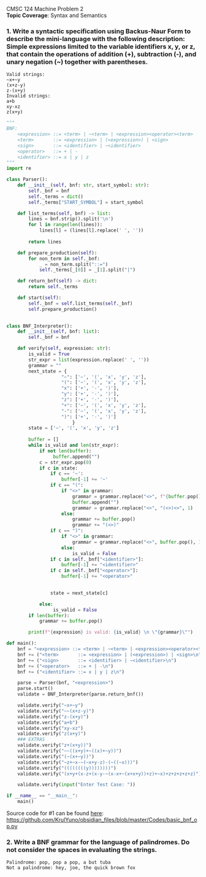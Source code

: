 CMSC 124 Machine Problem 2  
**Topic Coverage**: Syntax and Semantics

### 1. Write a syntactic specification using Backus-Naur Form to describe the mini-language with the following description: Simple expressions limited to the variable identifiers x, y, or z, that contain the operations of addition (+), subtraction (-), and unary negation (~) together with parentheses.
```
Valid strings:
~x+~y
(x+z-y)
z-(x+y)
Invalid strings:
a+b
xy-xz
z(x+y)
```
```python
"""
BNF:
    <expression> ::= <term> | ~<term> | <expression><operator><term>
	<term>       ::= <expression> | (<expression>) | <sign>
	<sign>       ::= <identifier> | ~<identifier>
	<operator>   ::= + | - 
    <identifier> ::= x | y | z
"""
import re

class Parser():
    def __init__(self, bnf: str, start_symbol: str):
        self._bnf = bnf
        self._terms = dict()
        self._terms["START_SYMBOL"] = start_symbol

    def list_terms(self, bnf) -> list:
        lines = bnf.strip().split('\n')
        for l in range(len(lines)):
            lines[l] = (lines[l].replace(' ', ''))
        
        return lines

    def prepare_production(self):
        for non_term in self._bnf:
            _ = non_term.split("::=")
            self._terms[_[0]] = _[1].split("|")

    def return_bnf(self) -> dict:
        return self._terms

    def start(self):
        self._bnf = self.list_terms(self._bnf)
        self.prepare_production()
            

class BNF_Interpreter():
    def __init__(self, bnf: list):
        self._bnf = bnf

    def verify(self, expression: str):
        is_valid = True
        str_expr = list(expression.replace(' ', ''))
        grammar = ""
        next_state = {
                    "~": ['~', '(', 'x', 'y', 'z'],
                    "(": ['~', '(', 'x', 'y', 'z'],
                    "x": ['+', '-', ')'],
                    "y": ['+', '-', ')'],
                    "z": ['+', '-', ')'],
                    "+": ['~', '(', 'x', 'y', 'z'],
                    "-": ['~', '(', 'x', 'y', 'z'],
                    ")": ['+', '-', ')']
                        }
        state = ['~', '(', 'x', 'y', 'z']
        
        buffer = [] 
        while is_valid and len(str_expr):
            if not len(buffer):
                 buffer.append("")
            c = str_expr.pop(0)
            if c in state:
                if c == '~':
                    buffer[-1] += '~'
                if c == "(":
                    if "<>" in grammar:
                        grammar = grammar.replace("<>", f"{buffer.pop()}<>", 1)
                        buffer.append("")
                        grammar = grammar.replace("<>", "(<>)<>", 1)
                    else:
                        grammar += buffer.pop()
                        grammar += "(<>)"
                if c == ")":
                    if "<>" in grammar:
                        grammar = grammar.replace("<>", buffer.pop(), 1)
                    else:
                        is_valid = False
                if c in self._bnf["<identifier>"]:
                    buffer[-1] += "<identifier>"
                if c in self._bnf["<operator>"]:
                    buffer[-1] += "<operator>"
                

                state = next_state[c]               

            else:
                 is_valid = False
        if len(buffer):
            grammar += buffer.pop()

        print(f"{expression} is valid: {is_valid} \n \"{grammar}\"")

def main():
    bnf = "<expression> ::= <term> | ~<term> | <expression><operator><term>\n"
    bnf += ("<term>       ::= <expression> | (<expression>) | <sign>\n")
    bnf += ("<sign>       ::= <identifier> | ~<identifier>\n")
    bnf += ("<operator>   ::= + | -\n")
    bnf += ("<identifier> ::= x | y | z\n")

    parse = Parser(bnf, "<expression>")
    parse.start()
    validate = BNF_Interpreter(parse.return_bnf())

    validate.verify("~x+~y")
    validate.verify("~~(x+z-y)")
    validate.verify("z-(x+y)")
    validate.verify("a+b")
    validate.verify("xy-xz")
    validate.verify("z(x+y)")
    ### EXTRAS
    validate.verify("z+(x+y))")
    validate.verify("~~((x+y)+~((x)+~y))")
    validate.verify("(~(x+~y))")
    validate.verify("~z+~x-~(~x+y-z)-(~((~x)))")
    validate.verify("((((((((y))))))))")
    validate.verify("(x+y+(x-z+(x-y-~(x-x+~(x+x+y))+z)+~x)+z+z+z+z+z)")

	validate.verify(input("Enter Test Case: "))

if __name__ == "__main__":
    main()

```
Source code for \#1 can be found [here](https://github.com/KrulYuno/obsidian_files/blob/master/Codes/basic_bnf_op.py):  https://github.com/KrulYuno/obsidian_files/blob/master/Codes/basic_bnf_op.py

### 2. Write a BNF grammar for the language of palindromes. Do not consider the spaces in evaluating the strings.
```
Palindrome: pop, pop a pop, a but tuba
Not a palindrome: hey, joe, the quick brown fox
```
```python

```
